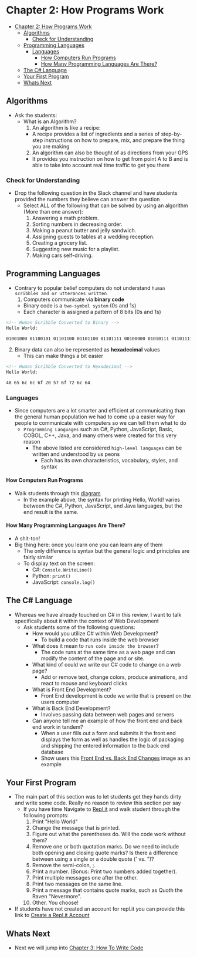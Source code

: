 # Chapter 2: How Programs Work
- [Chapter 2: How Programs Work](#chapter-2-how-programs-work)
  - [Algorithms](#algorithms)
    - [Check for Understanding](#check-for-understanding)
  - [Programming Languages](#programming-languages)
    - [Languages](#languages)
      - [How Computers Run Programs](#how-computers-run-programs)
      - [How Many Programming Languages Are There?](#how-many-programming-languages-are-there)
  - [The C# Language](#the-c-language)
  - [Your First Program](#your-first-program)
  - [Whats Next](#whats-next)
## Algorithms
* Ask the students:
  * What is an Algorithm?
    1. An algorithm is like a recipe:
      * A recipe provides a list of ingredients and a series of step-by-step instructions on how to prepare, mix, and prepare the thing you are making
    2. An algorithm can also be thought of as directions from your GPS
      * It provides you instruction on how to get from point A to B and is able to take into account real time traffic to get you there
### Check for Understanding
* Drop the following question in the Slack channel and have students provided the numbers they believe can answer the question
  * Select ALL of the following that can be solved by using an algorithm (More than one answer):
    1. Answering a math problem.
    2. Sorting numbers in decreasing order.
    3. Making a peanut butter and jelly sandwich.
    4. Assigning guests to tables at a wedding reception.
    5. Creating a grocery list.
    6. Suggesting new music for a playlist.
    7. Making cars self-driving.

## Programming Languages
* Contrary to popular belief computers do not understand `human scribbles and or utterances written`
  1. Computers communicate via **binary code**
    * Binary code is a `two-symbol system` (0s and 1s)
    * Each character is assigned a pattern of 8 bits (0s and 1s)

```md
<!-- Human Scribble Converted to Binary -->
Hello World:

01001000 01100101 01101100 01101100 01101111 00100000 01010111 01101111 01110010 01101100 01100100
```
2. Binary data can also be represented as **hexadecimal** values
   * This can make things a bit easier
```md
<!-- Human Scribble Converted to Hexadecimal -->
Hello World:

48 65 6c 6c 6f 20 57 6f 72 6c 64
```
### Languages
* Since computers are a lot smarter and efficient at communicating than the general human population we had to come up a easier way for people to communicate with computers so we can tell them what to do
  * `Programming Languages` such as C#, Python, JavaScript, Basic, COBOL, C++, Java, and many others were created for this very reason
    * The above listed are considered `high-level languages` can be written and understood by us peons
      * Each has its own characteristics, vocabulary, styles, and syntax

#### How Computers Run Programs
* Walk students through this [diagram](https://education.launchcode.org/intro-to-programming-csharp/_images/csharp-compiler.png)
  * In the example above, the syntax for printing Hello, World! varies between the C#, Python, JavaScript, and Java languages, but the end result is the same.

#### How Many Programming Languages Are There?
* A shit-ton!
* Big thing here: once you learn one you can learn any of them
  * The only difference is syntax but the general logic and principles are fairly similar
  * To display text on the screen:
    * C#: `Console.WriteLine()`
    * Python: `print()`
    * JavaScript: `console.log()`

## The C# Language
* Whereas we have already touched on C# in this review, I want to talk specifically about it within the context of Web Development
  * Ask students some of the following questions:
    * How would you utilize C# within Web Development?
      * To build a code that runs inside the web browser
    * What does it mean to `run code inside the browser`?
      * The code runs at the same time as a web page and can modify the content of the page and or site.
    * What kind of could we write our C# code to change on a web page?
      * Add or remove text, change colors, produce animations, and react to mouse and keyboard clicks
    * What is Front End Development?
      * Front End development is code we write that is present on the users computer
    * What is Back End Development?
      * Involves passing data between web pages and servers
    * Can anyone tell me an example of how the front end and back end work in tandem?
      * When a user fills out a form and submits it the front end displays the form as well as handles the logic of packaging and shipping the entered information to the back end database
      * Show users this [Front End vs. Back End Changes](https://education.launchcode.org/intro-to-programming-csharp/_images/Front-vs-back-end.png) image as an example

## Your First Program
* The main part of this section was to let students get they hands dirty and write some code. Really no reason to review this section per say
  * If you have time Navigate to [Repl.it](https://replit.com/) and walk student through the following prompts:
    1. Print "Hello World"
    2. Change the message that is printed.
    3. Figure out what the parentheses do. Will the code work without them?
    4. Remove one or both quotation marks. Do we need to include both opening and closing quote marks? Is there a difference between using a single or a double quote (' vs. ")?
    5. Remove the semi-colon, ;.
    6. Print a number. (Bonus: Print two numbers added together).
    7. Print multiple messages one after the other.
    8. Print two messages on the same line.
    9. Print a message that contains quote marks, such as Quoth the Raven "Nevermore".
    10. Other. You choose!
* If students have not created an account for repl.it you can provide this link to [Create a Repl.it Account](https://education.launchcode.org/intro-to-programming-csharp/chapters/how-programs-work/hello-world.html#create-a-repl-it-account)

## Whats Next
* Next we will jump into [Chapter 3: How To Write Code](./chapter-3-how-to-write-code.md)
